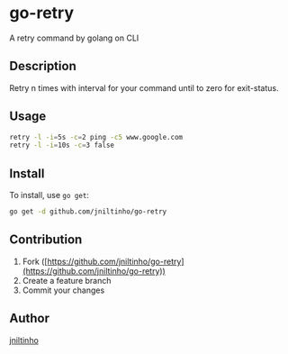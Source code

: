 go-retry
========

A retry command by golang on CLI


Description
-----------

Retry n times with interval for your command until to zero for exit-status.

Usage
-----

```bash
retry -l -i=5s -c=2 ping -c5 www.google.com
retry -l -i=10s -c=3 false
```

Install
-------

To install, use `go get`:

```bash
go get -d github.com/jniltinho/go-retry
```

Contribution
------------

1. Fork ([https://github.com/jniltinho/go-retry](https://github.com/jniltinho/go-retry))
1. Create a feature branch
1. Commit your changes


Author
------

[jniltinho](https://github.com/jniltinho)
